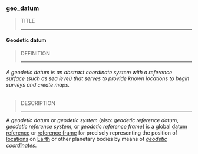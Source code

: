 ### geo_datum



> TITLE
> 
> ------

#### Geodetic datum



> DEFINITION
> 
> ------

###### A geodetic datum is an abstract coordinate system with a reference surface (such as sea level) that serves to provide known locations to begin surveys and create maps. 



> DESCRIPTION
> 
> ------

A *geodetic datum* or *geodetic system* (also: *geodetic reference datum*, *geodetic reference system*, or *geodetic reference frame*) is a global [datum reference](https://en.wikipedia.org/wiki/Datum_reference "Datum reference") or [reference frame](https://en.wikipedia.org/wiki/Reference_frame "Reference frame") for precisely representing the position of [locations](https://en.wikipedia.org/wiki/Location "Location") on [Earth](https://en.wikipedia.org/wiki/Earth "Earth") or other planetary bodies by means of *[geodetic coordinates](https://en.wikipedia.org/wiki/Geodetic_coordinates "Geodetic coordinates")*.